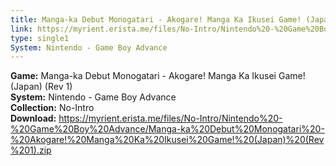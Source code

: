 ```yaml
---
title: Manga-ka Debut Monogatari - Akogare! Manga Ka Ikusei Game! (Japan) (Rev 1)
link: https://myrient.erista.me/files/No-Intro/Nintendo%20-%20Game%20Boy%20Advance/Manga-ka%20Debut%20Monogatari%20-%20Akogare!%20Manga%20Ka%20Ikusei%20Game!%20(Japan)%20(Rev%201).zip
type: single1
System: Nintendo - Game Boy Advance
---
```

<b>Game:</b> Manga-ka Debut Monogatari - Akogare! Manga Ka Ikusei Game! (Japan) (Rev 1)<br>
<b>System:</b> Nintendo - Game Boy Advance<br>
<b>Collection:</b> No-Intro<br>
<b>Download:</b> https://myrient.erista.me/files/No-Intro/Nintendo%20-%20Game%20Boy%20Advance/Manga-ka%20Debut%20Monogatari%20-%20Akogare!%20Manga%20Ka%20Ikusei%20Game!%20(Japan)%20(Rev%201).zip